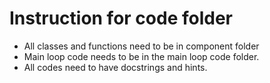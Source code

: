 # Instruction for code folder
- All classes and functions need to be in component folder
- Main loop code needs to be in the main loop code folder.
- All codes need to have docstrings and hints.
